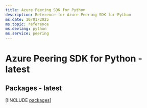 ```yaml
---
title: Azure Peering SDK for Python
description: Reference for Azure Peering SDK for Python
ms.date: 10/01/2025
ms.topic: reference
ms.devlang: python
ms.service: peering
---
```

# Azure Peering SDK for Python - latest
## Packages - latest
[!INCLUDE [packages](peering-index.md)]